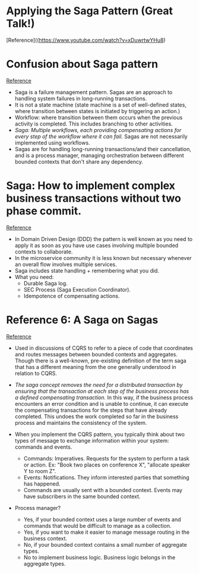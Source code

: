 # Applying the Saga Pattern (Great Talk!)
[Reference]((https://www.youtube.com/watch?v=xDuwrtwYHu8)

# Confusion about Saga pattern
[Reference](https://medium.com/@roman01la/confusion-about-saga-pattern-bbaac56e622)

- Saga is a failure management pattern. Sagas are an approach to handling system failures in long-running transactions.
- It is not a state machine (state machine is a set of well-defined states, where transition between states is initiated by triggering an action.)
- Workflow: where transition between them occurs when the previous activity is completed. This includes branching to other activities.
- *Saga: Multiple workflows, each providing compensating actions for every step of the workflow where it can fail.* Sagas are not necessarily implemented using workflows.
- Sagas are for handling long-running transactions/and their cancellation, and is a process manager, managing orchestration between different bounded contexts that don't share any dependency.

# Saga: How to implement complex business transactions without two phase commit.
[Reference](https://blog.bernd-ruecker.com/saga-how-to-implement-complex-business-transactions-without-two-phase-commit-e00aa41a1b1b)

- In Domain Driven Design (DDD) the pattern is well known as you need to apply it as soon as you have use cases involving multiple bounded contexts to collaborate.
- In the microservice community it is less known but necessary whenever an overall flow involves multiple services.
- Saga includes state handling + remembering what you did.
- What you need:
  - Durable Saga log.
  - SEC Process (Saga Execution Coordinator).
  - Idempotence of compensating actions.

# Reference 6: A Saga on Sagas
[Reference](https://docs.microsoft.com/en-us/previous-versions/msp-n-p/jj591569(v=pandp.10))

- Used in discussions of CQRS to refer to a piece of code that coordinates and routes messages between bounded contexts and aggregates. Though there is a well-known, pre-existing definition of the term saga that has a different meaning from the one generally understood in relation to CQRS.
- *The saga concept removes the need for a distributed transaction by ensuring that the transaction at each step of the business process has a defined compensating transaction.* In this way, if the business process encounters an error condition and is unable to continue, it can execute the compensating transactions for the steps that have already completed. This undoes the work completed so far in the business process and maintains the consistency of the system.
- When you implement the CQRS pattern, you typically think about two types of message to exchange information within your system: commands and events.
  - Commands: Imperatives. Requests for the system to perform a task or action. Ex: "Book two places on conference X", "allocate speaker Y to room Z".
  - Events: Notifications. They inform interested parties that something has happened.
  - Commands are usually sent with a bounded context. Events may have subscribers in the same bounded context.

- Process manager?
  - Yes, if your bounded context uses a large number of events and commands that would be difficult to manage as a collection.
  - Yes, if you want to make it easier to manage message routing in the business context.
  - No, if your bounded context contains a small number of aggregate types.
  - No to implement business logic. Business logic belongs in the aggregate types.
